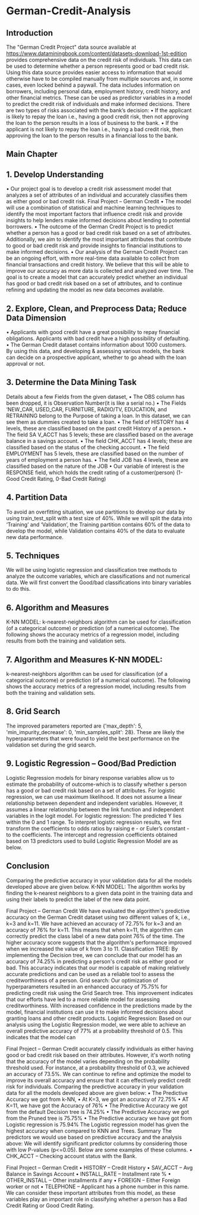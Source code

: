 # German-Credit-Analysis
## Introduction
The "German Credit Project" data source available at https://www.dataminingbook.com/content/datasets-download-1st-edition provides comprehensive data on the credit risk of individuals. This data can be used to determine whether a person represents good or bad credit risk. Using this data source provides easier access to information that would otherwise have to be compiled manually from multiple sources and, in some cases, even locked behind a paywall. The data includes information on borrowers, including personal data, employment history, credit history, and other financial metrics. These can be used as predictor variables in a model to predict the credit risk of individuals and make informed decisions.
There are two types of risks associated with the bank’s decision:
• If the applicant is likely to repay the loan i.e., having a good credit risk, then not approving the loan to the person results in a loss of business to the bank.
• If the applicant is not likely to repay the loan i.e., having a bad credit risk, then approving the loan to the person results in a financial loss to the bank.

## Main Chapter
## 1. Develop Understanding
• Our project goal is to develop a credit risk assessment model that analyzes a set of attributes of an individual and accurately classifies them as either good or bad credit risk.
Final Project – German Credit
• The model will use a combination of statistical and machine learning techniques to identify the most important factors that influence credit risk and provide insights to help lenders make informed decisions about lending to potential borrowers.
• The outcome of the German Credit Project is to predict whether a person has a good or bad credit risk based on a set of attributes. Additionally, we aim to identify the most important attributes that contribute to good or bad credit risk and provide insights to financial institutions to make informed decisions.
• Our analysis of the German Credit Project can be an ongoing effort, with more real-time data available to collect from financial transactions and credit history. We believe that this will be able to improve our accuracy as more data is collected and analyzed over time. The goal is to create a model that can accurately predict whether an individual has good or bad credit risk based on a set of attributes, and to continue refining and updating the model as new data becomes available.

## 2. Explore, Clean, and Preprocess Data; Reduce Data Dimension
• Applicants with good credit have a great possibility to repay financial obligations. Applicants with bad credit have a high possibility of defaulting.
• The German Credit dataset contains information about 1000 customers. By using this data, and developing & assessing various models, the bank can decide on a prospective applicant, whether to go ahead with the loan approval or not.

## 3. Determine the Data Mining Task
Details about a few Fields from the given dataset,
• The OBS column has been dropped, it is Observation Number(it is like a serial no.)
• The Fields ‘NEW_CAR, USED_CAR, FURNITURE, RADIO/TV, EDUCATION, and
RETRAINING belong to the Purpose of taking a loan. In this dataset, we can see them
as dummies created to take a loan.
• The field of HISTORY has 4 levels, these are classified based on the past credit History
of a person.
• The field SA V_ACCT has 5 levels; these are classified based on the average balance in
a savings account.
• The field CHK_ACCT has 4 levels; these are classified based on the status of the
checking account.
• The field EMPLOYMENT has 5 levels, these are classified based on the number of
years of employment a person has.
• The field JOB has 4 levels, these are classified based on the nature of the JOB
• Our variable of interest is the RESPONSE field, which holds the credit rating of a
customer(person) (1-Good Credit Rating, 0-Bad Credit Rating)


## 4. Partition Data
To avoid an overfitting situation, we use partitions to develop our data by using train_test_split with a test size of 40%. While we will split the data into ‘Training’ and ‘Validation’, the Training partition contains 60% of the data to develop the model, while Validation contains 40% of the data to evaluate new data performance.

## 5. Techniques
We will be using logistic regression and classification tree methods to analyze the outcome variables, which are classifications and not numerical data. We will first convert the Good/bad classifications into binary variables to do this.

## 6. Algorithm and Measures
K-NN MODEL:
k-nearest-neighbors algorithm can be used for classification (of a categorical outcome) or prediction (of a numerical outcome).
The following shows the accuracy metrics of a regression model, including results from both the training and validation sets.

## 7. Algorithm and Measures K-NN MODEL:
k-nearest-neighbors algorithm can be used for classification (of a categorical outcome) or prediction (of a numerical outcome).
The following shows the accuracy metrics of a regression model, including results from both the training and validation sets.

## 8. Grid Search 
The improved parameters reported are {'max_depth': 5, 'min_impurity_decrease': 0, 'min_samples_split': 28}. These are likely the hyperparameters that were found to yield the best performance on the validation set during the grid search.

## 9. Logistic Regression – Good/Bad Prediction
Logistic Regression models for binary response variables allow us to estimate the probability of outcome-which is to classify whether s person has a good or bad credit risk based on a set of attributes.
For logistic regression, we can use maximum likelihood.
It does not assume a linear relationship between dependent and independent variables. However, it assumes a linear relationship between the link function and independent variables in the logit model.
For logistic regression: The predicted Y lies within the 0 and 1 range.
To interpret logistic regression results, we first transform the coefficients to odds ratios by raising e - or Euler’s constant - to the coefficients.
The intercept and regression coefficients obtained based on 13 predictors used to build Logistic Regression Model are as below.

## Conclusion
Comparing the predictive accuracy in your validation data for all the models developed above are given below.
K-NN MODEL:
The algorithm works by finding the k-nearest neighbors to a given data point in the training data and using their labels to predict the label of the new data point.
 
Final Project – German Credit
We have evaluated the algorithm's predictive accuracy on the German Credit dataset using two different values of k, i.e., k=3 and k=11. We have achieved an accuracy of 72.75% for k=3 and an accuracy of 76% for k=11.
This means that when k=11, the algorithm can correctly predict the class label of a new data point 76% of the time. The higher accuracy score suggests that the algorithm's performance improved when we increased the value of k from 3 to 11.
Classification TREE:
By implementing the Decision tree, we can conclude that our model has an accuracy of 74.25% in predicting a person's credit risk as either good or bad. This accuracy indicates that our model is capable of making relatively accurate predictions and can be used as a reliable tool to assess the creditworthiness of a person.
Grid search:
Our optimization of hyperparameters resulted in an enhanced accuracy of 75.75% for predicting credit risk using the Grid Search tree. This improvement indicates that our efforts have led to a more reliable model for assessing creditworthiness. With increased confidence in the predictions made by the model, financial institutions can use it to make informed decisions about granting loans and other credit products.
Logistic Regression:
Based on our analysis using the Logistic Regression model, we were able to achieve an overall predictive accuracy of 77% at a probability threshold of 0.5. This indicates that the model can
   
Final Project – German Credit
accurately classify individuals as either having good or bad credit risk based on their attributes. However, it's worth noting that the accuracy of the model varies depending on the probability threshold used. For instance, at a probability threshold of 0.3, we achieved an accuracy of 73.5%. We can continue to refine and optimize the model to improve its overall accuracy and ensure that it can effectively predict credit risk for individuals.
Comparing the predictive accuracy in your validation data for all the models developed above are given below:
• The Predictive Accuracy we got from k-NN,
• At K=3, we got an accuracy of 72.75%
• AT K=11, we have got the Accuracy of 76%
• The Predictive Accuracy we got from the default Decision tree is 74.25%
• The Predictive Accuracy we got from the Pruned tree is 75.75%
• The Predictive accuracy we have got from Logistic regression is 75.94%
The Logistic regression model has given the highest accuracy when compared to KNN and Trees.
Summary
The predictors we would use based on predictive accuracy and the analysis above:
We will identify significant predictor columns by considering those with low P-values (p<=0.05). Below are some examples of these columns.
• CHK_ACCT – Checking account status with the Bank.

Final Project – German Credit
• HISTORY – Credit History
• SAV_ACCT – Avg Balance in Savings Account
• INSTALL_RATE – Installment rate %
• OTHER_INSTALL – Other installments if any
• FOREIGN – Either Foreign worker or not
• TELEPHONE – Applicant has a phone number in this name.
We can consider these important attributes from this model, as these variables play an important role in classifying whether a person has a Bad Credit Rating or Good Credit Rating.
